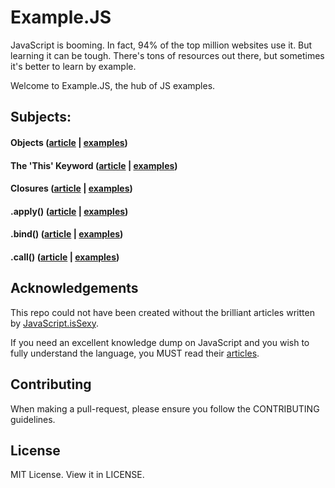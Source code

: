 # Example.JS
JavaScript is booming. In fact, 94% of the top million websites use it. But learning it can be tough. There's tons of resources out there, but sometimes it's better to learn by example.

Welcome to Example.JS, the hub of JS examples.

## Subjects:

#### Objects ([article](http://javascriptissexy.com/javascript-objects-in-detail/) | [examples](../objects))

#### The 'This' Keyword ([article](http://javascriptissexy.com/understand-javascripts-this-with-clarity-and-master-it/) | [examples](../this))

#### Closures ([article](http://javascriptissexy.com/understand-javascript-closures-with-ease/) | [examples](../closures))

#### .apply() ([article](http://javascriptissexy.com/javascript-apply-call-and-bind-methods-are-essential-for-javascript-professionals/) | [examples](../apply_bind_call))

#### .bind() ([article](http://javascriptissexy.com/javascript-apply-call-and-bind-methods-are-essential-for-javascript-professionals/) | [examples](../apply_bind_call))

#### .call() ([article](http://javascriptissexy.com/javascript-apply-call-and-bind-methods-are-essential-for-javascript-professionals/) | [examples](../apply_bind_call))

## Acknowledgements

This repo could not have been created without the brilliant articles written by [JavaScript.isSexy](http://javascriptissexy.com).

If you need an excellent knowledge dump on JavaScript and you wish to fully understand the language, you MUST read their [articles](http://javascriptissexy.com).

## Contributing

When making a pull-request, please ensure you follow the CONTRIBUTING guidelines.

## License

MIT License. View it in LICENSE.